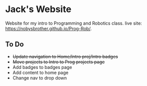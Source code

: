# Jack's Website
Website for my intro to Programming and Robotics class.
live site: https://nobysbrother.github.io/Prog-Rob/.

## To Do
* ~~Update navigation to Home/Intro proj/Intro badges~~
* ~~Move projects to Intro to Prog projects page~~
* Add badges to badges page
* Add content to home page
* Change nav to drop down